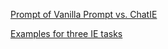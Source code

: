 [Prompt of Vanilla Prompt vs. ChatIE](https://github.com/anoymousoum/prompt-chatie/blob/main/prompt.pdf)

[Examples for three IE tasks]()
